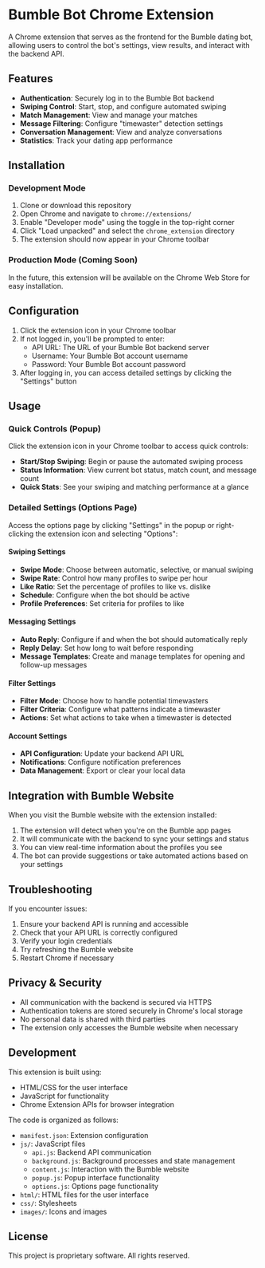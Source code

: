 # Bumble Bot Chrome Extension

A Chrome extension that serves as the frontend for the Bumble dating bot, allowing users to control the bot's settings, view results, and interact with the backend API.

## Features

- **Authentication**: Securely log in to the Bumble Bot backend
- **Swiping Control**: Start, stop, and configure automated swiping
- **Match Management**: View and manage your matches
- **Message Filtering**: Configure "timewaster" detection settings
- **Conversation Management**: View and analyze conversations
- **Statistics**: Track your dating app performance

## Installation

### Development Mode

1. Clone or download this repository
2. Open Chrome and navigate to `chrome://extensions/`
3. Enable "Developer mode" using the toggle in the top-right corner
4. Click "Load unpacked" and select the `chrome_extension` directory
5. The extension should now appear in your Chrome toolbar

### Production Mode (Coming Soon)

In the future, this extension will be available on the Chrome Web Store for easy installation.

## Configuration

1. Click the extension icon in your Chrome toolbar
2. If not logged in, you'll be prompted to enter:
   - API URL: The URL of your Bumble Bot backend server
   - Username: Your Bumble Bot account username
   - Password: Your Bumble Bot account password
3. After logging in, you can access detailed settings by clicking the "Settings" button

## Usage

### Quick Controls (Popup)

Click the extension icon in your Chrome toolbar to access quick controls:

- **Start/Stop Swiping**: Begin or pause the automated swiping process
- **Status Information**: View current bot status, match count, and message count
- **Quick Stats**: See your swiping and matching performance at a glance

### Detailed Settings (Options Page)

Access the options page by clicking "Settings" in the popup or right-clicking the extension icon and selecting "Options":

#### Swiping Settings

- **Swipe Mode**: Choose between automatic, selective, or manual swiping
- **Swipe Rate**: Control how many profiles to swipe per hour
- **Like Ratio**: Set the percentage of profiles to like vs. dislike
- **Schedule**: Configure when the bot should be active
- **Profile Preferences**: Set criteria for profiles to like

#### Messaging Settings

- **Auto Reply**: Configure if and when the bot should automatically reply
- **Reply Delay**: Set how long to wait before responding
- **Message Templates**: Create and manage templates for opening and follow-up messages

#### Filter Settings

- **Filter Mode**: Choose how to handle potential timewasters
- **Filter Criteria**: Configure what patterns indicate a timewaster
- **Actions**: Set what actions to take when a timewaster is detected

#### Account Settings

- **API Configuration**: Update your backend API URL
- **Notifications**: Configure notification preferences
- **Data Management**: Export or clear your local data

## Integration with Bumble Website

When you visit the Bumble website with the extension installed:

1. The extension will detect when you're on the Bumble app pages
2. It will communicate with the backend to sync your settings and status
3. You can view real-time information about the profiles you see
4. The bot can provide suggestions or take automated actions based on your settings

## Troubleshooting

If you encounter issues:

1. Ensure your backend API is running and accessible
2. Check that your API URL is correctly configured
3. Verify your login credentials
4. Try refreshing the Bumble website
5. Restart Chrome if necessary

## Privacy & Security

- All communication with the backend is secured via HTTPS
- Authentication tokens are stored securely in Chrome's local storage
- No personal data is shared with third parties
- The extension only accesses the Bumble website when necessary

## Development

This extension is built using:

- HTML/CSS for the user interface
- JavaScript for functionality
- Chrome Extension APIs for browser integration

The code is organized as follows:

- `manifest.json`: Extension configuration
- `js/`: JavaScript files
  - `api.js`: Backend API communication
  - `background.js`: Background processes and state management
  - `content.js`: Interaction with the Bumble website
  - `popup.js`: Popup interface functionality
  - `options.js`: Options page functionality
- `html/`: HTML files for the user interface
- `css/`: Stylesheets
- `images/`: Icons and images

## License

This project is proprietary software. All rights reserved.